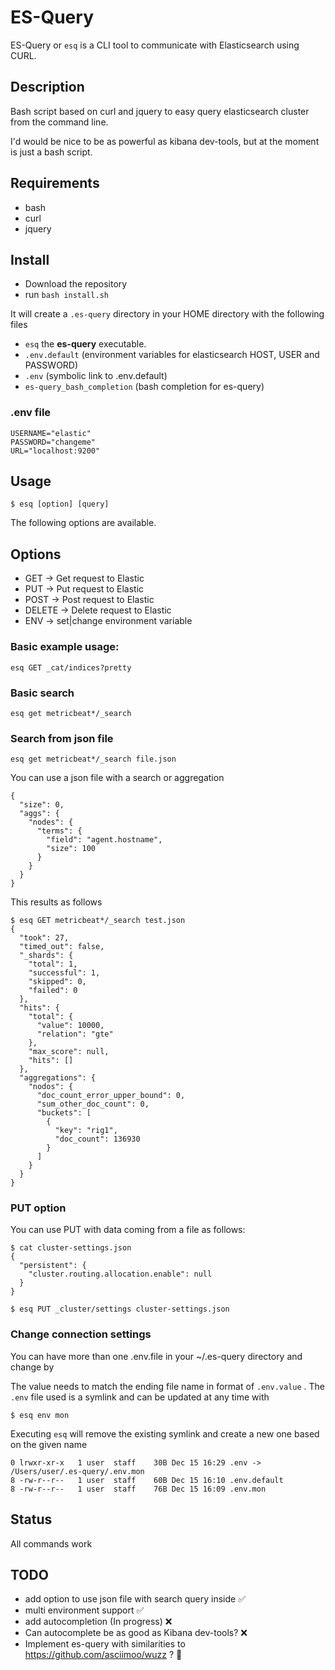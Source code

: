 # ES-Query

ES-Query or `esq` is a CLI tool to communicate with Elasticsearch using CURL.
## Description

Bash script based on curl and jquery to easy query elasticsearch cluster from the command line.

I'd would be nice to be as powerful as kibana dev-tools, but at the moment is just a bash script.

## Requirements

* bash
* curl
* jquery

## Install

* Download the repository
* run `bash install.sh`

It will create a `.es-query` directory in your HOME directory with the following files

* `esq` the **es-query** executable.
* `.env.default` (environment variables for elasticsearch HOST, USER and PASSWORD)
* `.env` (symbolic link to .env.default)
* `es-query_bash_completion` (bash completion for es-query)
  
### .env file

```
USERNAME="elastic"
PASSWORD="changeme"
URL="localhost:9200"
```

## Usage

```
$ esq [option] [query]
```

The following options are available.
## Options

* GET -> Get request to Elastic 
* PUT -> Put request to Elastic
* POST -> Post request to Elastic
* DELETE -> Delete request to Elastic
* ENV -> set|change environment variable
  
### Basic example usage:

```
esq GET _cat/indices?pretty
```

### Basic search

	esq get metricbeat*/_search

### Search from json file
	
	esq get metricbeat*/_search file.json

You can use a json file with a search or aggregation

```
{
  "size": 0,
  "aggs": {
    "nodes": {
      "terms": {
        "field": "agent.hostname",
        "size": 100
      }
    }
  }
}
```

This results as follows

```
$ esq GET metricbeat*/_search test.json
{
  "took": 27,
  "timed_out": false,
  "_shards": {
    "total": 1,
    "successful": 1,
    "skipped": 0,
    "failed": 0
  },
  "hits": {
    "total": {
      "value": 10000,
      "relation": "gte"
    },
    "max_score": null,
    "hits": []
  },
  "aggregations": {
    "nodos": {
      "doc_count_error_upper_bound": 0,
      "sum_other_doc_count": 0,
      "buckets": [
        {
          "key": "rig1",
          "doc_count": 136930
        }
      ]
    }
  }
}
```

### PUT option

You can use PUT with data coming from a file as follows: 

```
$ cat cluster-settings.json
{
  "persistent": {
    "cluster.routing.allocation.enable": null
  }
}
```

```
$ esq PUT _cluster/settings cluster-settings.json
```

### Change connection settings

You can have more than one .env.file in your ~/.es-query directory and change by

The value needs to match the ending file name in format of `.env.value` . The `.env` file used is a symlink and can be updated at any time with

```
$ esq env mon
```

Executing `esq` will remove the existing symlink and create a new one based on the given name

```
0 lrwxr-xr-x   1 user  staff    30B Dec 15 16:29 .env -> /Users/user/.es-query/.env.mon
8 -rw-r--r--   1 user  staff    60B Dec 15 16:10 .env.default
8 -rw-r--r--   1 user  staff    76B Dec 15 16:09 .env.mon
```

## Status

All commands work

## TODO

* add option to use json file with search query inside  ✅
* multi environment support ✅
* add autocompletion (In progress) ❌
* Can autocomplete be as good as Kibana dev-tools? ❌
* Implement es-query with similarities to https://github.com/asciimoo/wuzz ? 🔨